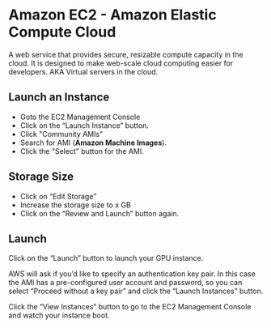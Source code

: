 # Amazon EC2 - Amazon Elastic Compute Cloud

A web service that provides secure, resizable compute capacity in the cloud. It is designed to make web-scale cloud computing
easier for developers. AKA Virtual servers in the cloud.

## Launch an Instance

- Goto the EC2 Management Console
- Click on the “Launch Instance” button.
- Click "Community AMIs"
- Search for AMI (**Amazon Machine Images**).
- Click the "Select" button for the AMI.

## Storage Size

- Click on “Edit Storage”
- Increase the storage size to x GB
- Click on the “Review and Launch” button again.

## Launch

Click on the “Launch” button to launch your GPU instance.

AWS will ask if you’d like to specify an authentication key pair. In this case the AMI has a pre-configured user account and password, so you can select “Proceed without a key pair” and click the “Launch Instances” button.

Click the “View Instances” button to go to the EC2 Management Console and watch your instance boot.
